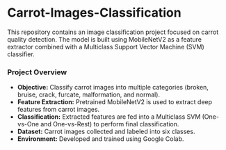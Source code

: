 # Carrot-Images-Classification
This repository contains an image classification project focused on carrot quality detection. The model is built using MobileNetV2 as a feature extractor combined with a Multiclass Support Vector Machine (SVM) classifier.

### Project Overview ###

- **Objective:** Classify carrot images into multiple categories (broken, bruise, crack, furcate, malformation, and normal).
- **Feature Extraction:** Pretrained MobileNetV2 is used to extract deep features from carrot images.
- **Classification:** Extracted features are fed into a Multiclass SVM (One-vs-One and One-vs-Rest) to perform final classification.
- **Dataset:** Carrot images collected and labeled into six classes.
- **Environment:** Developed and trained using Google Colab.
